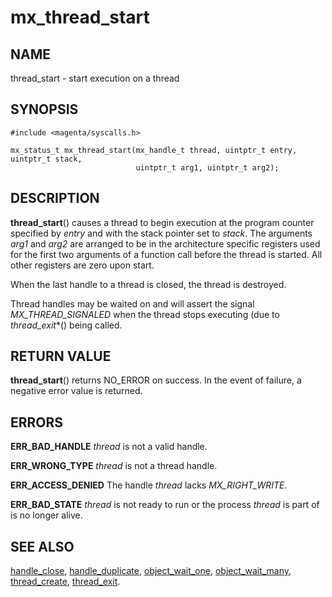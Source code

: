 # mx_thread_start

## NAME

thread_start - start execution on a thread

## SYNOPSIS

```
#include <magenta/syscalls.h>

mx_status_t mx_thread_start(mx_handle_t thread, uintptr_t entry, uintptr_t stack,
                            uintptr_t arg1, uintptr_t arg2);
```

## DESCRIPTION

**thread_start**() causes a thread to begin execution at the program
counter specified by *entry* and with the stack pointer set to *stack*.
The arguments *arg1* and *arg2* are arranged to be in the architecture
specific registers used for the first two arguments of a function call
before the thread is started.  All other registers are zero upon start.

When the last handle to a thread is closed, the thread is destroyed.

Thread handles may be waited on and will assert the signal
*MX_THREAD_SIGNALED* when the thread stops executing (due to
*thread_exit**() being called.

## RETURN VALUE

**thread_start**() returns NO_ERROR on success.
In the event of failure, a negative error value is returned.

## ERRORS

**ERR_BAD_HANDLE**  *thread* is not a valid handle.

**ERR_WRONG_TYPE**  *thread* is not a thread handle.

**ERR_ACCESS_DENIED**  The handle *thread* lacks *MX_RIGHT_WRITE*.

**ERR_BAD_STATE**  *thread* is not ready to run or the process *thread*
is part of is no longer alive.

## SEE ALSO

[handle_close](handle_close.md),
[handle_duplicate](handle_duplicate.md),
[object_wait_one](object_wait_one.md),
[object_wait_many](object_wait_many.md),
[thread_create](thread_create.md),
[thread_exit](thread_exit.md).
